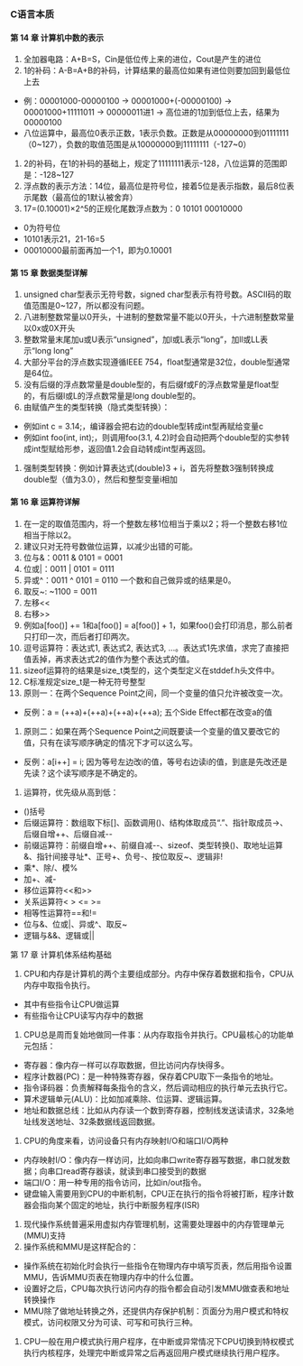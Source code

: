 ### C语言本质

#### 第 14 章 计算机中数的表示
1. 全加器电路：A+B=S，Cin是低位传上来的进位，Cout是产生的进位
1. 1的补码：A-B=A+B的补码，计算结果的最高位如果有进位则要加回到最低位上去
  * 例：00001000-00000100 → 00001000+(-00000100) → 00001000+11111011 → 00000011进1 → 高位进的1加到低位上去，结果为00000100
  * 八位运算中，最高位0表示正数，1表示负数。正数是从00000000到01111111（0~127），负数的取值范围是从10000000到11111111（-127~0）
1. 2的补码，在1的补码的基础上，规定了11111111表示-128，八位运算的范围即是：-128~127
1. 浮点数的表示方法：14位，最高位是符号位，接着5位是表示指数，最后8位表示尾数（最高位的1默认被舍弃）
1. 17=(0.10001)×2^5的正规化尾数浮点数为：0 10101 00010000
  * 0为符号位
  * 10101表示21，21-16=5
  * 00010000最前面再加一个1，即为0.10001

#### 第 15 章 数据类型详解
1. unsigned char型表示无符号数，signed char型表示有符号数。ASCII码的取值范围是0~127，所以都没有问题。
1. 八进制整数常量以0开头，十进制的整数常量不能以0开头，十六进制整数常量以0x或0X开头
1. 整数常量末尾加u或U表示“unsigned”，加l或L表示“long”，加ll或LL表示“long long”
1. 大部分平台的浮点数实现遵循IEEE 754，float型通常是32位，double型通常是64位。
1. 没有后缀的浮点数常量是double型的，有后缀f或F的浮点数常量是float型的，有后缀l或L的浮点数常量是long double型的。
1. 由赋值产生的类型转换（隐式类型转换）：
  * 例如int c = 3.14;，编译器会把右边的double型转成int型再赋给变量c
  * 例如int foo(int, int);，则调用foo(3.1, 4.2)时会自动把两个double型的实参转成int型赋给形参，返回值1.2会自动转成int型再返回。
1. 强制类型转换：例如计算表达式(double)3 + i，首先将整数3强制转换成double型（值为3.0），然后和整型变量i相加

#### 第 16 章 运算符详解
1. 在一定的取值范围内，将一个整数左移1位相当于乘以2；将一个整数右移1位相当于除以2。
1. 建议只对无符号数做位运算，以减少出错的可能。
1. 位与&：0011 & 0101 = 0001
1. 位或|：0011 | 0101 = 0111
1. 异或^：0011 ^ 0101 = 0110 一个数和自己做异或的结果是0。
1. 取反~: ~1100 = 0011
1. 左移<< 
1. 右移>>
1. 例如a[foo()] += 1和a[foo()] = a[foo()] + 1，如果foo()会打印消息，那么前者只打印一次，而后者打印两次。
1. 逗号运算符：表达式1, 表达式2, 表达式3, ...。表达式1先求值，求完了直接把值丢掉，再求表达式2的值作为整个表达式的值。
1. sizeof运算符的结果是size_t类型的，这个类型定义在stddef.h头文件中。
1. C标准规定size_t是一种无符号整型
1. 原则一：在两个Sequence Point之间，同一个变量的值只允许被改变一次。
  * 反例：a = (++a)+(++a)+(++a)+(++a); 五个Side Effect都在改变a的值
1. 原则二：如果在两个Sequence Point之间既要读一个变量的值又要改它的值，只有在读写顺序确定的情况下才可以这么写。
  * 反例：a[i++] = i; 因为等号左边改i的值，等号右边读i的值，到底是先改还是先读？这个读写顺序是不确定的。
1. 运算符，优先级从高到低：
  * ()括号
  * 后缀运算符：数组取下标[]、函数调用()、结构体取成员“.”、指针取成员->、后缀自增++、后缀自减--
  * 前缀运算符：前缀自增++、前缀自减--、sizeof、类型转换()、取地址运算&、指针间接寻址*、正号+、负号-、按位取反~、逻辑非!
  * 乘*、除/、模%
  * 加+、减-
  * 移位运算符<<和>>
  * 关系运算符< > <= >=
  * 相等性运算符==和!=
  * 位与&、位或|、异或^、取反~
  * 逻辑与&&、逻辑或||
  
第 17 章 计算机体系结构基础
1. CPU和内存是计算机的两个主要组成部分。内存中保存着数据和指令，CPU从内存中取指令执行。
  * 其中有些指令让CPU做运算
  * 有些指令让CPU读写内存中的数据
1. CPU总是周而复始地做同一件事：从内存取指令并执行。CPU最核心的功能单元包括：
  * 寄存器：像内存一样可以存取数据，但比访问内存快得多。
  * 程序计数器(PC)：是一种特殊寄存器，保存着CPU取下一条指令的地址。
  * 指令译码器：负责解释每条指令的含义，然后调动相应的执行单元去执行它。
  * 算术逻辑单元(ALU)：比如加减乘除、位运算、逻辑运算。
  * 地址和数据总线：比如从内存读一个数到寄存器，控制线发送读请求，32条地址线发送地址、32条数据线返回数据。
1. CPU的角度来看，访问设备只有内存映射I/O和端口I/O两种
  * 内存映射I/O：像内存一样访问，比如向串口write寄存器写数据，串口就发数据；向串口read寄存器读，就读到串口接受到的数据
  * 端口I/O：用一种专用的指令访问，比如in/out指令。
  * 键盘输入需要用到CPU的中断机制，CPU正在执行的指令将被打断，程序计数器会指向某个固定的地址，执行中断服务程序(ISR)
1. 现代操作系统普遍采用虚拟内存管理机制，这需要处理器中的内存管理单元(MMU)支持
1. 操作系统和MMU是这样配合的：
  * 操作系统在初始化时会执行一些指令在物理内存中填写页表，然后用指令设置MMU，告诉MMU页表在物理内存中的什么位置。 
  * 设置好之后，CPU每次执行访问内存的指令都会自动引发MMU做查表和地址转换操作
  * MMU除了做地址转换之外，还提供内存保护机制：页面分为用户模式和特权模式，访问权限又分为可读、可写和可执行三种。
1. CPU一般在用户模式执行用户程序，在中断或异常情况下CPU切换到特权模式执行内核程序，处理完中断或异常之后再返回用户模式继续执行用户程序。



























